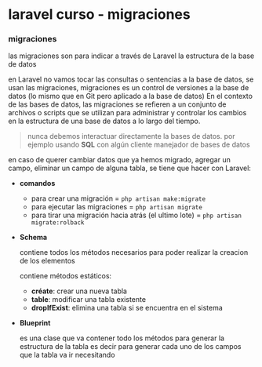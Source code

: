 # laravel curso - migraciones

### migraciones

las migraciones son para indicar a través de Laravel la estructura de la base de datos

en Laravel no vamos tocar las consultas o sentencias a la base de datos, se usan las migraciones, migraciones es un control de versiones a la base de datos (lo mismo que en Git pero aplicado a la base de datos)
En el contexto de las bases de datos, las migraciones se refieren a un conjunto de archivos o scripts que se utilizan para administrar y controlar los cambios en la estructura de una base de datos a lo largo del tiempo.

> nunca debemos interactuar directamente la bases de datos. por ejemplo usando **SQL** con algún cliente manejador de bases de datos
> 

en caso de querer cambiar datos que ya hemos migrado, agregar un campo, eliminar un campo de alguna tabla, se tiene que hacer con Laravel: 

- **comandos**
    - para crear una migración = `php artisan make:migrate`
    - para ejecutar las migraciones  = `php artisan migrate`
    - para tirar una migración hacia atrás (el ultimo lote)  =  `php artisan migrate:rolback`
- **Schema**
    
    contiene todos los métodos necesarios para poder realizar la creacion de los elementos 
    
    contiene métodos estáticos:
    
    - **créate**: crear una nueva tabla
    - **table**: modificar una tabla existente
    - **dropIfExist**: elimina una tabla si se encuentra en el sistema
- **Blueprint**
    
    es una clase que va contener todo los métodos para generar la estructura de la tabla es decir para generar cada uno de los campos que la tabla va ir necesitando




